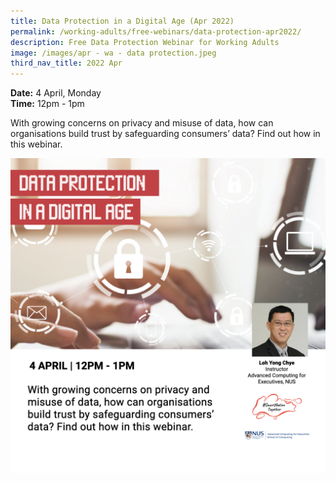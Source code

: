 ```yaml
---
title: Data Protection in a Digital Age (Apr 2022)
permalink: /working-adults/free-webinars/data-protection-apr2022/
description: Free Data Protection Webinar for Working Adults
image: /images/apr - wa - data protection.jpeg
third_nav_title: 2022 Apr
---
```

**Date:** 4 April, Monday
<br> **Time:** 12pm - 1pm

With growing concerns on privacy and misuse of data, how can organisations build trust by safeguarding consumers’ data? Find out how in this webinar.   

![Data Protection Webinar for Working Adults](/images/apr%20-%20wa%20-%20data%20protection.jpeg)